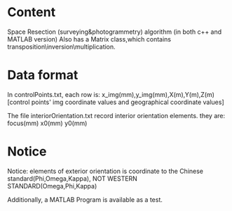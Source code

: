 # Content
Space Resection (surveying&amp;photogrammetry) algorithm (in both c++ and MATLAB version)
Also has a Matrix class,which contains transposition\inversion\multiplication.
# Data format
In controlPoints.txt, each row is:
x_img(mm),y_img(mm),X(m),Y(m),Z(m)  
[control points' img coordinate values and geographical coordinate values]

The file interiorOrientation.txt record interior orientation elements.
they are:
focus(mm)
x0(mm)
y0(mm)

# Notice
Notice: elements of exterior orientation is coordinate to the Chinese standard(Phi,Omega,Kappa), NOT WESTERN STANDARD(Omega,Phi,Kappa)

Additionally, a MATLAB Program is available as a test.
